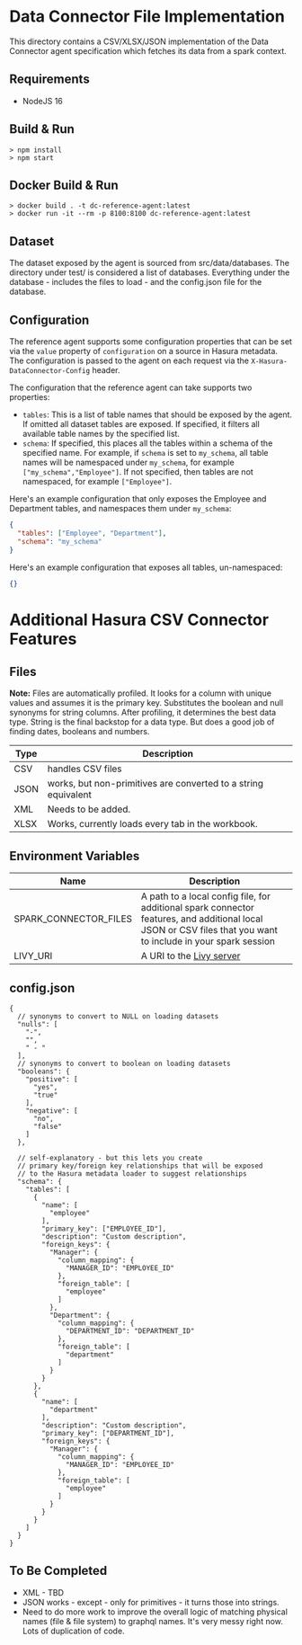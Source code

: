 # Data Connector File Implementation

This directory contains a CSV/XLSX/JSON implementation of the Data Connector agent specification which fetches its data
from a
spark context.

## Requirements

* NodeJS 16

## Build & Run

```
> npm install
> npm start
```

## Docker Build & Run

```
> docker build . -t dc-reference-agent:latest
> docker run -it --rm -p 8100:8100 dc-reference-agent:latest
```

## Dataset

The dataset exposed by the agent is sourced from src/data/databases. The directory under test/ is
considered a list of databases. Everything under the database - includes the files to load - and the config.json
file for the database.

## Configuration

The reference agent supports some configuration properties that can be set via the `value` property of `configuration`
on a source in Hasura metadata. The configuration is passed to the agent on each request via
the `X-Hasura-DataConnector-Config` header.

The configuration that the reference agent can take supports two properties:

* `tables`: This is a list of table names that should be exposed by the agent. If omitted all dataset tables are
  exposed. If specified, it filters all available table names by the specified list.
* `schema`: If specified, this places all the tables within a schema of the specified name. For example, if `schema` is
  set to `my_schema`, all table names will be namespaced under `my_schema`, for example `["my_schema","Employee"]`. If
  not specified, then tables are not namespaced, for example `["Employee"]`.

Here's an example configuration that only exposes the Employee and Department tables, and namespaces them
under `my_schema`:

```json
{
  "tables": ["Employee", "Department"],
  "schema": "my_schema"
}
```

Here's an example configuration that exposes all tables, un-namespaced:

```json
{}
```

# Additional Hasura CSV Connector Features

## Files

**Note:** Files are automatically profiled. It looks for a column with unique values and assumes
it is the primary key. Substitutes the boolean and null synonyms for string columns. After profiling, it determines the
best
data type. String is the final backstop for a data type. But does a good job of finding dates, booleans and numbers.

| Type | Description                                                    |
|------|----------------------------------------------------------------|
| CSV  | handles CSV files                                              |
| JSON | works, but non-primitives are converted to a string equivalent |
| XML  | Needs to be added.                                             |
| XLSX | Works, currently loads every tab in the workbook.              |

## Environment Variables

| Name                  | Description                                                                                                                                                   |
|-----------------------|---------------------------------------------------------------------------------------------------------------------------------------------------------------|
| SPARK_CONNECTOR_FILES | A path to a local config file, for additional spark connector features, and additional local JSON or CSV files that you want to include in your spark session |
| LIVY_URI              | A URI to the [Livy server](https://livy.apache.org/)                                                                                                          |

## config.json

```json5
{
  // synonyms to convert to NULL on loading datasets
  "nulls": [
    "-",
    "",
    " - "
  ],
  // synonyms to convert to boolean on loading datasets
  "booleans": {
    "positive": [
      "yes",
      "true"
    ],
    "negative": [
      "no",
      "false"
    ]
  },
  
  // self-explanatory - but this lets you create
  // primary key/foreign key relationships that will be exposed
  // to the Hasura metadata loader to suggest relationships
  "schema": {
    "tables": [
      {
        "name": [
          "employee"
        ],
        "primary_key": ["EMPLOYEE_ID"],
        "description": "Custom description",
        "foreign_keys": {
          "Manager": {
            "column_mapping": {
              "MANAGER_ID": "EMPLOYEE_ID"
            },
            "foreign_table": [
              "employee"
            ]
          },
          "Department": {
            "column_mapping": {
              "DEPARTMENT_ID": "DEPARTMENT_ID"
            },
            "foreign_table": [
              "department"
            ]
          }
        }
      },
      {
        "name": [
          "department"
        ],
        "description": "Custom description",
        "primary_key": ["DEPARTMENT_ID"],
        "foreign_keys": {
          "Manager": {
            "column_mapping": {
              "MANAGER_ID": "EMPLOYEE_ID"
            },
            "foreign_table": [
              "employee"
            ]
          }
        }
      }
    ]
  }
}
```

## To Be Completed

* XML - TBD
* JSON works - except - only for primitives - it turns those into strings.
* Need to do more work to improve the overall logic of matching physical names (file & file system) to graphql names.
  It's very messy right now. Lots of duplication of code.
